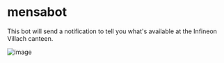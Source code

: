 # mensabot

This bot will send a notification to tell you what's available at the Infineon Villach canteen.

![image](https://user-images.githubusercontent.com/24524861/182346872-5e33d734-7800-4e99-b9f5-9013e87e3139.png)
